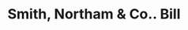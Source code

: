 ---
doi: 10.7916/D8V13GSC
date_other: '1894'
date_other_textual: '1894'
form: printed ephemera
genre:
- Invoices
name:
- Smith, Northam & Co.
object_in_context_url: https://biggert.cul.columbia.edu/items/view/ave_biggert_00075
subject_hierarchical_geographic:
- Hartford, Connecticut, United States
subject_name:
- Smith, Northam & Co.
title: Smith, Northam & Co.. Bill
sort_title: Smith, Northam & Co.. Bill
call_number: ave_biggert_00075
coordinates:
- 41.7625,-72.67416666666666
pid: ave_biggert_00075
identifiers: ave_biggert_00075
thumbnail: https://derivativo-3.library.columbia.edu/iiif/2/ldpd:342912/full/!256,256/0/native.jpg
permalink: /biggert/ave_biggert_00075/
layout: iiif-image-page
---